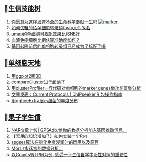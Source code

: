 ## 📝[生信技能树](https://github.com/ixxmu/mp_duty/issues?q=label%3A%E7%94%9F%E4%BF%A1%E6%8A%80%E8%83%BD%E6%A0%91+is%3Aclosed)
<!-- 1issueTable -->

1. [你愿意为这样发育不全的生命科学奉献一生吗](https://github.com/ixxmu/mp_duty/issues/3123) [![marker](https://img.shields.io/github/labels/ixxmu/mp_duty/marker)](https://github.com/ixxmu/mp_duty/labels/marker)
2. [如何优雅的给单细胞转录组fastq文件改名](https://github.com/ixxmu/mp_duty/issues/3098) 
3. [umap的单细胞可视化效果比tSNE好](https://github.com/ixxmu/mp_duty/issues/3097) 
4. [血液免疫细胞比例估算准确度如何？](https://github.com/ixxmu/mp_duty/issues/3082) 
5. [基因敲除前后的单细胞转录组已经成为了标配了吗](https://github.com/ixxmu/mp_duty/issues/3078) 
<!-- 1issueTable -->
## 📝[单细胞天地](https://github.com/ixxmu/mp_duty/issues?q=label%3A%E5%8D%95%E7%BB%86%E8%83%9E%E5%A4%A9%E5%9C%B0+is%3Aclosed)
<!-- 2issueTable -->

1. [用ggplot2画3D](https://github.com/ixxmu/mp_duty/issues/3054) 
2. [compareCluster过于超前了](https://github.com/ixxmu/mp_duty/issues/3015) 
3. [用clusterProfiler一行代码对单细胞的marker genes做功能富集分析](https://github.com/ixxmu/mp_duty/issues/3001) 
4. [文章发表：Current Protocols | ChIPseeker R 包操作指南](https://github.com/ixxmu/mp_duty/issues/2998) 
5. [用ggtreeExtra展示细菌的丰度分布](https://github.com/ixxmu/mp_duty/issues/2997) 
<!-- 2issueTable -->

## 📝[果子学生信](https://github.com/ixxmu/mp_duty/issues?q=label%3A%E6%9E%9C%E5%AD%90%E5%AD%A6%E7%94%9F%E4%BF%A1+is%3Aclosed)
<!-- 3issueTable -->

1. [NAR文章上线| GPSAdb,给你的数据分析加入基因扰动信息。](https://github.com/ixxmu/mp_duty/issues/3007) 
2. [【无用的知识增加了】如何安装一个R包](https://github.com/ixxmu/mp_duty/issues/2985) 
3. [ssgsea算法在量化免疫浸润时的运用以及原理](https://github.com/ixxmu/mp_duty/issues/2901) 
4. [Morris水迷宫的数据分析。](https://github.com/ixxmu/mp_duty/issues/2900) 
5. [以Counts转TPM为例, 感受一下生信自学中阳性对照的重要性](https://github.com/ixxmu/mp_duty/issues/2738) 
<!-- 3issueTable -->
